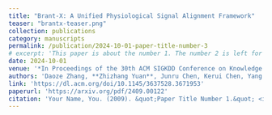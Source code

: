 ```yaml
---
title: "Brant-X: A Unified Physiological Signal Alignment Framework"
teaser: "brantx-teaser.png"
collection: publications
category: manuscripts
permalink: /publication/2024-10-01-paper-title-number-3
# excerpt: 'This paper is about the number 1. The number 2 is left for future work.'
date: 2024-10-01
venue: '*In Proceedings of the 30th ACM SIGKDD Conference on Knowledge Discovery and Data Mining*'
authors: 'Daoze Zhang, **Zhizhang Yuan**, Junru Chen, Kerui Chen, Yang Yang'
link: 'https://dl.acm.org/doi/10.1145/3637528.3671953'
paperurl: 'https://arxiv.org/pdf/2409.00122'
citation: 'Your Name, You. (2009). &quot;Paper Title Number 1.&quot; <i>Journal 1</i>. 1(1).'
---
```

